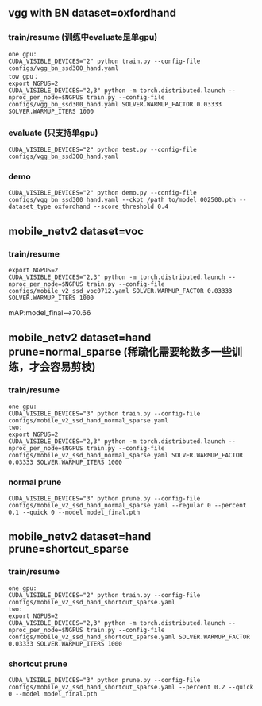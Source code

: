 ## vgg with BN        dataset=oxfordhand
### train/resume     (训练中evaluate是单gpu)
```
one gpu:
CUDA_VISIBLE_DEVICES="2" python train.py --config-file configs/vgg_bn_ssd300_hand.yaml
tow gpu：
export NGPUS=2
CUDA_VISIBLE_DEVICES="2,3" python -m torch.distributed.launch --nproc_per_node=$NGPUS train.py --config-file configs/vgg_bn_ssd300_hand.yaml SOLVER.WARMUP_FACTOR 0.03333 SOLVER.WARMUP_ITERS 1000 
```
### evaluate         (只支持单gpu)
```
CUDA_VISIBLE_DEVICES="2" python test.py --config-file configs/vgg_bn_ssd300_hand.yaml
```
### demo
```
CUDA_VISIBLE_DEVICES="2" python demo.py --config-file configs/vgg_bn_ssd300_hand.yaml --ckpt /path_to/model_002500.pth --dataset_type oxfordhand --score_threshold 0.4
```

## mobile_netv2        dataset=voc
### train/resume        
```
export NGPUS=2
CUDA_VISIBLE_DEVICES="2,3" python -m torch.distributed.launch --nproc_per_node=$NGPUS train.py --config-file configs/mobile_v2_ssd_voc0712.yaml SOLVER.WARMUP_FACTOR 0.03333 SOLVER.WARMUP_ITERS 1000 
```
mAP:model_final-->70.66


## mobile_netv2        dataset=hand          prune=normal_sparse   (稀疏化需要轮数多一些训练，才会容易剪枝)
### train/resume        
```
one gpu:
CUDA_VISIBLE_DEVICES="3" python train.py --config-file configs/mobile_v2_ssd_hand_normal_sparse.yaml
two:
export NGPUS=2
CUDA_VISIBLE_DEVICES="2,3" python -m torch.distributed.launch --nproc_per_node=$NGPUS train.py --config-file configs/mobile_v2_ssd_hand_normal_sparse.yaml SOLVER.WARMUP_FACTOR 0.03333 SOLVER.WARMUP_ITERS 1000 
```
### normal prune
```
CUDA_VISIBLE_DEVICES="3" python prune.py --config-file configs/mobile_v2_ssd_hand_normal_sparse.yaml --regular 0 --percent 0.1 --quick 0 --model model_final.pth
```


## mobile_netv2        dataset=hand          prune=shortcut_sparse
### train/resume        
```
one gpu:
CUDA_VISIBLE_DEVICES="2" python train.py --config-file configs/mobile_v2_ssd_hand_shortcut_sparse.yaml
two:
export NGPUS=2
CUDA_VISIBLE_DEVICES="2,3" python -m torch.distributed.launch --nproc_per_node=$NGPUS train.py --config-file configs/mobile_v2_ssd_hand_shortcut_sparse.yaml SOLVER.WARMUP_FACTOR 0.03333 SOLVER.WARMUP_ITERS 1000 
```
### shortcut prune
```
CUDA_VISIBLE_DEVICES="3" python prune.py --config-file configs/mobile_v2_ssd_hand_shortcut_sparse.yaml --percent 0.2 --quick 0 --model model_final.pth
```
